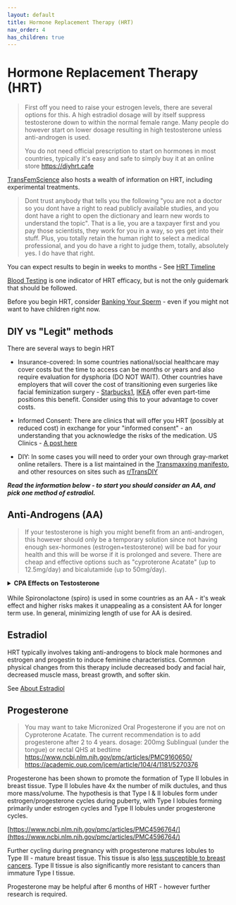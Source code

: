 ```yaml
---
layout: default
title: Hormone Replacement Therapy (HRT)
nav_order: 4
has_children: true
---
```


# Hormone Replacement Therapy (HRT)

> First off you need to raise your estrogen levels, there are several options for this. A high 
estradiol dosage will by itself suppress testosterone down to within the normal female range. Many 
people do however start on lower dosage resulting in high testosterone unless anti-androgen is used. 
>
> You do not need official prescription to start on hormones in most countries, typically it's easy and safe 
to simply buy it at an online store https://diyhrt.cafe

[TransFemScience](https://transfemscience.org/articles/) also hosts a wealth of information on HRT, including experimental treatments.

> Dont trust anybody that tells you the following "you are not a doctor so you dont have a right to read publicly available studies, and you dont have a right to open the dictionary and learn new words to understand the topic". That is a lie, you are a taxpayer first and you pay those scientists, they work for you in a way, so yes get into their stuff. Plus, you totally retain the human right to select a medical professional, and you do have a right to judge them, totally, absolutely yes. I do have that right.

You can expect results to begin in weeks to months - See [HRT Timeline](TIMELINE)

[Blood Testing](TESTING) is one indicator of HRT efficacy, but is not the only guidemark that should be followed.

Before you begin HRT, consider [Banking Your Sperm](BANKING) - even if you might not want to have children right now.

## DIY vs "Legit" methods

There are several ways to begin HRT

* Insurance-covered: In some countries national/social healthcare may cover costs but the time to access can be months or years and also require evaluation for dysphoria (DO NOT WAIT). Other countries have employers that will cover the cost of transitioning even surgeries like facial feminization surgery - [Starbucks](https://stories.starbucks.com/stories/2018/they-are-lifesaving-starbucks-offers-expanded-benefits-for-trans-people/)[1](https://www.reddit.com/r/starbucks/comments/b1ook9/navigating_starbucks_healthcare_for_transgender/), [IKEA](https://www.ikea.com/us/en/newsroom/corporate-news/ikea-u-s-launches-pride-campaign-to-push-for-greater-progress-toward-lgbtq-inclusion-pubcf8b9e77) offer even part-time positions this benefit. Consider using this to your advantage to cover costs.

* Informed Consent: There are clinics that will offer you HRT (possibly at reduced cost) in exchange for your "informed consent" - an understanding that you acknowledge the risks of the medication. US Clinics - [A post here](https://www.reddit.com/r/asktransgender/comments/d6p05q/i_compiled_every_single_informed_consent_clinic/)

* DIY: In some cases you will need to order your own through gray-market online retailers. There is a list maintained in the [Transmaxxing manifesto](https://archive.org/details/transmaxxing10), and other resources on sites such as [r/TransDIY](https://www.reddit.com/r/TransDIY/)

***Read the information below - to start you should consider an AA, and pick one method of estradiol.***

## Anti-Androgens (AA)
> If your testosterone is high you might benefit from an anti-androgen, this however should only be a 
temporary solution since not having enough sex-hormones (estrogen+testosterone) will be bad for your 
health and this will be worse if it is prolonged and severe. There are cheap and effective options such as
"cyproterone Acatate" (up to 12.5mg/day) and bicalutamide (up to 50mg/day).

<details>
<summary><b>CPA Effects on Testosterone</b></summary>

<img src="../media/cyproterone_acetate_1.png" alt="" title="">

</details>

<br>
While Spironolactone (spiro) is used in some countries as an AA - it's weak effect and higher risks makes it unappealing as a consistent AA for longer term use. In general, minimizing length of use for AA is desired.

## Estradiol

HRT typically involves taking anti-androgens to block male hormones and estrogen and progestin to induce feminine characteristics. Common physical changes from this therapy include decreased body and facial hair, decreased muscle mass, breast growth, and softer skin.

See [About Estradiol](ESTRADIOL)

## Progesterone
> You may want to take Micronized Oral Progesterone if you are not on Cyproterone Acatate. The 
current recommendation is to add progesterone after 2 to 4 years.
dosage: 200mg Sublingual (under the tongue) or rectal QHS at bedtime
https://www.ncbi.nlm.nih.gov/pmc/articles/PMC9160650/
https://academic.oup.com/jcem/article/104/4/1181/5270376

Progesterone has been shown to promote the formation of Type II lobules in breast tissue. Type II lobules have 4x the number of milk ductules, and thus more mass/volume. The hypothesis is that Type I & II lobules form under estrogen/progesterone cycles during puberty, with Type I lobules forming primarily under estrogen cycles and Type II lobules under progesterone cycles.

[https://www.ncbi.nlm.nih.gov/pmc/articles/PMC4596764/](https://www.ncbi.nlm.nih.gov/pmc/articles/PMC4596764/)

Further cycling during pregnancy with progesterone matures lobules to Type III - mature breast tissue. This tissue is also [less susceptible to breast cancers](https://www.bcpinstitute.org/brochure---reproductive-risks.html#:~:text=Type%201%2C%202%20%26%203%20lobules%20are%20differentiated,female%20hormones%2C%20estrogen%20and%20progesterone%2C%20during%20menstrual%20cycles.). Type II tissue is also significantly more resistant to cancers than immature Type I tissue.

Progesterone may be helpful after 6 months of HRT - however further research is required.
